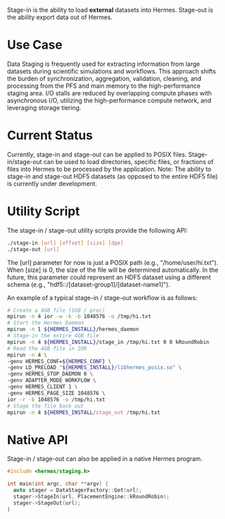 Stage-in is the ability to load **external** datasets into Hermes.
Stage-out is the ability export data out of Hermes. 

# Use Case

Data Staging is frequently used for extracting information from large datasets during scientific simulations and workflows.
This approach shifts the burden of synchronization, aggregation, validation, cleaning, and processing from the PFS and main memory to the high-performance staging area. I/O stalls are reduced by overlapping compute phases with asynchronous I/O, utilizing the high-performance compute network, and leveraging storage tiering.

# Current Status

Currently, stage-in and stage-out can be applied to POSIX files. Stage-in/stage-out can be used to load directories, specific files, or fractions of files into Hermes to be processed by the application.
Note: The ability to stage-in and stage-out HDF5 datasets (as opposed to the entire HDF5 file) is currently under development.

# Utility Script

The stage-in / stage-out utility scripts provide the following API:
```bash
./stage-in [url] [offset] [size] [dpe]
./stage-out [url]
```
The [url] parameter for now is just a POSIX path (e.g., "/home/user/hi.txt"). When [size] is 0, the size of the file will be determined automatically. In the future, this parameter could represent an HDF5 dataset using a different schema (e.g., "hdf5::/[dataset-group1]/[dataset-name1]").

An example of a typical stage-in / stage-out workflow is as follows:
```bash
# Create a 4GB file (1GB / proc)
mpirun -n 4 ior -w -k -b 1048576 -o /tmp/hi.txt
# Start the Hermes Daemon
mpirun -n 1 ${HERMES_INSTALL}/hermes_daemon
# Stage-in the entire 4GB file
mpirun -n 4 ${HERMES_INSTALL}/stage_in /tmp/hi.txt 0 0 kRoundRobin
# Read the 4GB file in IOR
mpirun -n 4 \
-genv HERMES_CONF=${HERMES_CONF} \
-genv LD_PRELOAD "${HERMES_INSTALL}/libhermes_posix.so" \
-genv HERMES_STOP_DAEMON 0 \
-genv ADAPTER_MODE WORKFLOW \
-genv HERMES_CLIENT 1 \
-genv HERMES_PAGE_SIZE 1048576 \
ior -r -b 1048576 -o /tmp/hi.txt
# Stage the file back out
mpirun -n 4 ${HERMES_INSTALL/stage_out /tmp/hi.txt
```

# Native API

Stage-in / stage-out can also be applied in a native Hermes program.

```cpp
#include <hermes/staging.h>

int main(int argc, char **argv) {
  auto stager = DataStagerFactory::Get(url);
  stager->StageIn(url, PlacementEngine::kRoundRobin);
  stager->StageOut(url);
}
```